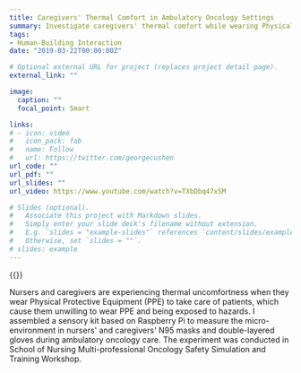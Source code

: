 ```yaml
---
title: Caregivers' Thermal Comfort in Ambulatory Oncology Settings
summary: Investigate caregivers' thermal comfort while wearing Physical Protective Equipment (PPE) in ambulatory ontology settings
tags:
- Human-Building Interaction
date: "2019-03-22T00:00:00Z"

# Optional external URL for project (replaces project detail page).
external_link: ""

image:
  caption: ""
  focal_point: Smart

links:
# - icon: video
#   icon_pack: fab
#   name: Follow
#   url: https://twitter.com/georgecushen
url_code: ""
url_pdf: ""
url_slides: ""
url_video: https://www.youtube.com/watch?v=TXbDbq47xSM

# Slides (optional).
#   Associate this project with Markdown slides.
#   Simply enter your slide deck's filename without extension.
#   E.g. `slides = "example-slides"` references `content/slides/example-slides.md`.
#   Otherwise, set `slides = ""`.
# slides: example
---
```


{{<youtube TXbDbq47xSM>}}


Nursers and caregivers are experiencing thermal uncomfortness when they wear Physical Protective Equipment (PPE) to take care of patients, which cause them unwilling to wear PPE and being exposed  to hazards. I assembled a  sensory kit based on Raspberry Pi to measure the micro-environment in nursers' and caregivers' N95 masks and double-layered gloves during ambulatory oncology care. The experiment was conducted in School of Nursing Multi-professional Oncology Safety Simulation and Training Workshop.